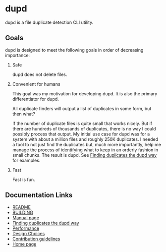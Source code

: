 dupd
====

dupd is a file duplicate detection CLI utility.

Goals
-----

dupd is designed to meet the following goals in order of decreasing importance:

1. Safe

   dupd does not delete files.

2. Convenient for humans

   This goal was my motivation for developing dupd. It is also the
   primary differentiator for dupd.

   All duplicate finders will output a list of duplicates in some form,
   but then what?

   If the number of duplicate files is quite small that works nicely.
   But if there are hundreds of thousands of duplicates, there is no way
   I could possibly process that output. My initial use case for dupd
   was for a system with about a million files and roughly 250K duplicates.
   I needed a tool to not just find the duplicates but, much more importantly,
   help me manage the process of identifying what to keep in an orderly
   fashion in small chunks. The result is dupd.
   See [Finding duplicates the dupd way](examples.md) for examples.

3. Fast

   Fast is fun.


Documentation Links
-------------------

* [README](../README)
* [BUILDING](../BUILDING)
* [Manual page](../man/dupd)
* [Finding duplicates the dupd way](examples.md)
* [Performance](performance.md)
* [Design Choices](design.md)
* [Contribution guidelines](CONTRIBUTING.md)
* [Home page](http://www.virkki.com/dupd)
